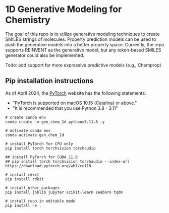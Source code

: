 # 1D Generative Modeling for Chemistry
The goal of this repo is to utilize generative modeling techniques to create SMILES strings of molecules. Property prediction models can be used to push the generative models into a better property space. Currently, the repo supports REINVENT as the generative model, but any token-based SMILES generator could also be implemented.

Todo: add support for more expressive predictive models (e.g., Chemprop)

## Pip installation instructions
As of April 2024, the [PyTorch](https://pytorch.org/get-started/locally/) website has the following statements:
- "PyTorch is supported on macOS 10.15 (Catalina) or above."
- "It is recommended that you use Python 3.8 - 3.11"

```
# create conda env
conda create -n gen_chem_1d python=3.11.8 -y

# activate conda env
conda activate gen_chem_1d

# install PyTorch for CPU only
pip install torch torchvision torchaudio

## install PyTorch for CUDA 11.8
## pip install torch torchvision torchaudio --index-url https://download.pytorch.org/whl/cu118

# install rdkit
pip install rdkit

# install other packages
pip install joblib jupyter scikit-learn seaborn tqdm

# install repo in editable mode
pip install -e .
```
